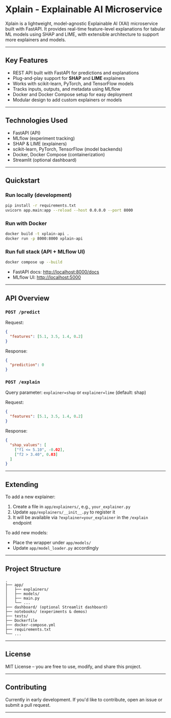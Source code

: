 # Xplain - Explainable AI Microservice

Xplain is a lightweight, model-agnostic Explainable AI (XAI) microservice built with FastAPI.
It provides real-time feature-level explanations for tabular ML models using SHAP and LIME, with extensible architecture to support more explainers and models.

---

## Key Features

* REST API built with FastAPI for predictions and explanations
* Plug-and-play support for **SHAP** and **LIME** explainers
* Works with scikit-learn, PyTorch, and TensorFlow models
* Tracks inputs, outputs, and metadata using MLflow
* Docker and Docker Compose setup for easy deployment
* Modular design to add custom explainers or models

---

## Technologies Used

* FastAPI (API)
* MLflow (experiment tracking)
* SHAP & LIME (explainers)
* scikit-learn, PyTorch, TensorFlow (model backends)
* Docker, Docker Compose (containerization)
* Streamlit (optional dashboard)

---

## Quickstart

### Run locally (development)

```bash
pip install -r requirements.txt
uvicorn app.main:app --reload --host 0.0.0.0 --port 8000
```

### Run with Docker

```bash
docker build -t xplain-api .
docker run -p 8000:8000 xplain-api
```

### Run full stack (API + MLflow UI)

```bash
docker compose up --build
```

* FastAPI docs: [http://localhost:8000/docs](http://localhost:8000/docs)
* MLflow UI: [http://localhost:5000](http://localhost:5000)

---

## API Overview

### `POST /predict`

Request:

```json
{
  "features": [5.1, 3.5, 1.4, 0.2]
}
```

Response:

```json
{
  "prediction": 0
}
```

### `POST /explain`

Query parameter: `explainer=shap` or `explainer=lime` (default: shap)

Request:

```json
{
  "features": [5.1, 3.5, 1.4, 0.2]
}
```

Response:

```json
{
  "shap_values": [
    ["f1 <= 5.10", -0.02],
    ["f2 > 3.40", 0.03]
  ]
}
```

---

## Extending

To add a new explainer:

1. Create a file in `app/explainers/`, e.g., `your_explainer.py`
2. Update `app/explainers/__init__.py` to register it
3. It will be available via `?explainer=your_explainer` in the `/explain` endpoint

To add new models:

* Place the wrapper under `app/models/`
* Update `app/model_loader.py` accordingly

---

## Project Structure

```
.
├── app/
│   ├── explainers/
│   ├── models/
│   ├── main.py
│   └── ...
├── dashboard/ (optional Streamlit dashboard)
├── notebooks/ (experiments & demos)
├── tests/
├── Dockerfile
├── docker-compose.yml
├── requirements.txt
└── ...
```

---

## License

MIT License – you are free to use, modify, and share this project.

---

## Contributing

Currently in early development.
If you'd like to contribute, open an issue or submit a pull request.

---
